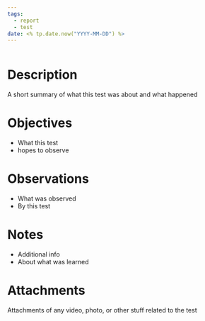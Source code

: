 ```yaml
---
tags:
  - report
  - test
date: <% tp.date.now("YYYY-MM-DD") %>
---
```


```table-of-contents
```

# Description
A short summary of what this test was about and what happened

# Objectives
- What this test
- hopes to observe

# Observations
- What was observed
- By this test

# Notes
- Additional info
- About what was learned

# Attachments
Attachments of any video, photo, or other stuff related to the test
